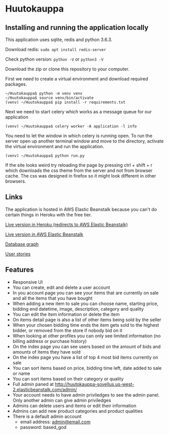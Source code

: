# Huutokauppa

## Installing and running the application locally

This application uses sqlite, redis and python 3.6.3.

Download redis: `sudo apt install redis-server`

Check python version: `python -V` or `python3 -V`

Download the zip or clone this repository to your computer.

First we need to create a virtual environment and download required packages.

```
~/Huutokauppa$ python -m venv venv
~/Huutokauppa$ source venv/bin/activate
(venv) ~/Huutokauppa$ pip install -r requirements.txt
```

Next we need to start celery which works as a message queue for our application

`(venv) ~/Huutokauppa$ celery worker -A application -l info`

You need to let the window in which celery is running open. To run the server open up another terminal window and move to the directory, activate the virtual environment and run the application.

`(venv) ~/Huutokauppa$ python run.py`

If the site looks weird try reloading the page by pressing ctrl + shift + r which downloads the css theme from the server and not from browser cache. The css was designed in firefox so it might look different in other browsers.

## Links

The application is hosted in AWS Elastic Beanstalk because you can't do certain things in Heroku with the free tier.

[Live version in Heroku (redirects to AWS Elastic Beanstalk)](http://huutokauppa-sovellus.herokuapp.com/)

[Live version in AWS Elastic Beanstalk](http://huutokauppa-sovellus.us-west-2.elasticbeanstalk.com/)

[Database graph](https://raw.githubusercontent.com/laurivaananen/Huutokauppa/master/documentation/kaavio_uusi.jpg)

[User stories](https://github.com/laurivaananen/Huutokauppa/blob/master/documentation/userstories.md)

## Features

* Responsive UI
* You can create, edit and delete a user account
* In you account page you can see your items that are currently on sale and all the items that you have bought
* When adding a new item to sale you can choose name, starting price, bidding end datetime, image, description, category and quality
* You can edit the item information or delete the item
* On items detail page is also a list of other items being sold by the seller
* When your chosen bidding time ends the item gets sold to the highest bidder, or removed from the store if nobody bid on it
* When looking at other profiles you can only see limited information (no billing address or purchase history)
* On the index page you can see users based on the amount of bids and amounts of items they have sold
* On the index page you have a list of top 4 most bid items currently on sale
* You can sort items based on price, bidding time left, date added to sale or name
* You can sort items based on their category or quality
* Full admin paned at http://huutokauppa-sovellus.us-west-2.elasticbeanstalk.com/admin/
* Your account needs to have admin priviledges to see the admin panel. Only another admin can give admin priviledges
* Admins can delete users and items or edit their information
* Admins can add new product categories and product qualities
* There is a default admin account
  * email address: admin@email.com
  * password: based_god
